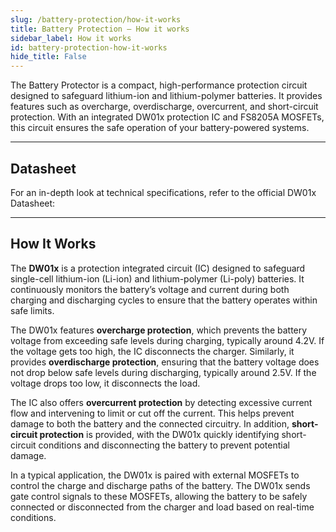 ```yaml
---
slug: /battery-protection/how-it-works 
title: Battery Protection – How it works
sidebar_label: How it works
id: battery-protection-how-it-works 
hide_title: False
---  
```


The Battery Protector is a compact, high-performance protection circuit designed to safeguard lithium-ion and lithium-polymer batteries. It provides features such as overcharge, overdischarge, overcurrent, and short-circuit protection. With an integrated DW01x protection IC and FS8205A MOSFETs, this circuit ensures the safe operation of your battery-powered systems.

<CenteredImage src="/img/battery-protection/onboard.png" alt="adc on board" caption="DW01x on board" width="500px" />

---

## Datasheet

For an in-depth look at technical specifications, refer to the official DW01x Datasheet:

<QuickLink  
  title="DW01x Datasheet"  
  description="Detailed technical documentation for the DW01x Battery Protection"  
  url="https://soldered.com/productdata/2022/03/Soldered_DW01G_datasheet.pdf"  
/>

---

## How It Works

The **DW01x** is a protection integrated circuit (IC) designed to safeguard single-cell lithium-ion (Li-ion) and lithium-polymer (Li-poly) batteries. It continuously monitors the battery’s voltage and current during both charging and discharging cycles to ensure that the battery operates within safe limits.

<CenteredImage src="/img/battery-protection/block.png" alt="blockdiagram" caption="Functional Block Diagram" width="600px" />

The DW01x features **overcharge protection**, which prevents the battery voltage from exceeding safe levels during charging, typically around 4.2V. If the voltage gets too high, the IC disconnects the charger. Similarly, it provides **overdischarge protection**, ensuring that the battery voltage does not drop below safe levels during discharging, typically around 2.5V. If the voltage drops too low, it disconnects the load.

The IC also offers **overcurrent protection** by detecting excessive current flow and intervening to limit or cut off the current. This helps prevent damage to both the battery and the connected circuitry. In addition, **short-circuit protection** is provided, with the DW01x quickly identifying short-circuit conditions and disconnecting the battery to prevent potential damage.

<CenteredImage src="/img/battery-protection/appcir.png" alt="adcdiagram" caption="Typical Application Circuit" width="600px" />

In a typical application, the DW01x is paired with external MOSFETs to control the charge and discharge paths of the battery. The DW01x sends gate control signals to these MOSFETs, allowing the battery to be safely connected or disconnected from the charger and load based on real-time conditions.